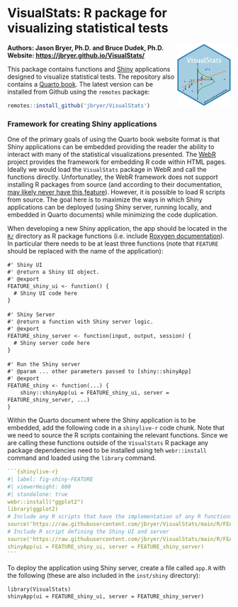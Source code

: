 VisualStats: R package for visualizing statistical tests
================

<img src="man/figures/VisualStats.png" align="right" width="120" />

**Authors: Jason Bryer, Ph.D. and Bruce Dudek, Ph.D.**  
**Website: <https://jbryer.github.io/VisualStats/>**

This package contains functions and [Shiny](https://shiny.rstudio.com)
applications designed to visualize statistical tests. The repository
also contains a [Quarto book](https://jbryer.github.io/VisualStats). The
latest version can be installed from Github using the `remotes` package:

``` r
remotes::install_github('jbryer/VisualStats')
```

### Framework for creating Shiny applications

One of the primary goals of using the Quarto book website format is that
Shiny applications can be embedded providing the reader the ability to
interact with many of the statistical visualizations presented. The
[WebR](https://docs.r-wasm.org/webr/latest/) project provides the
framework for embedding R code within HTML pages. Ideally we would load
the `VisualStats` package in WebR and call the functions directly.
Unfortunatley, the WebR framework does not support installing R packages
from source (and according to their documentation, [may likely never
have this
feature](https://docs.r-wasm.org/webr/latest/building.html#:~:text=It%20is%20not%20possible%20to,to%20install%20packages%20in%20webR.)).
However, it is possible to load R scripts from source. The goal here is
to maximize the ways in which Shiny applications can be deployed (using
Shiny server, running locally, and embedded in Quarto documents) while
minimizing the code duplication.

When developing a new Shiny application, the app should be located in
the [`R/`](R/) directory as R package functions (i.e. include [Roxygen
documentation](https://roxygen2.r-lib.org)). In particular there needs
to be at least three functions (note that `FEATURE` should be replaced
with the name of the application):

    #' Shiny UI
    #' @return a Shiny UI object.
    #' @export
    FEATURE_shiny_ui <- function() {
      # Shiny UI code here
    }

    #' Shiny Server
    #' @return a function with Shiny server logic.
    #' @export
    FEATURE_shiny_server <- function(input, output, session) {
      # Shiny server code here
    }

    #' Run the Shiny server
    #' @param ... other parameters passed to [shiny::shinyApp]
    #' @export
    FEATURE_shiny <- function(...) {
        shiny::shinyApp(ui = FEATURE_shiny_ui, server = FEATURE_shiny_server, ...)
    }

Within the Quarto document where the Shiny application is to be
embedded, add the following code in a `shinylive-r` code chunk. Note
that we need to source the R scripts containing the relevant functions.
Since we are calling these functions outside of the `VisualStats` R
package any package dependencies need to be installed using teh
`webr::install` command and loaded using the `library` command.

```` yml
```{shinylive-r}
#| label: fig-shiny-FEATURE
#| viewerHeight: 600
#| standalone: true
webr::install("ggplot2")
library(ggplot2)
# Include any R scripts that have the implementation of any R functions used
source('https://raw.githubusercontent.com/jbryer/VisualStats/main/R/FEATURE_vis.R')
# Include R script defining the Shiny UI and server
source('https://raw.githubusercontent.com/jbryer/VisualStats/main/R/FEATURE_shiny.R')
shinyApp(ui = FEATURE_shiny_ui, server = FEATURE_shiny_server)
```
````

To deploy the application using Shiny server, create a file called
`app.R` with the following (these are also included in the `inst/shiny`
directory):

    library(VisualStats)
    shinyApp(ui = FEATURE_shiny_ui, server = FEATURE_shiny_server)
